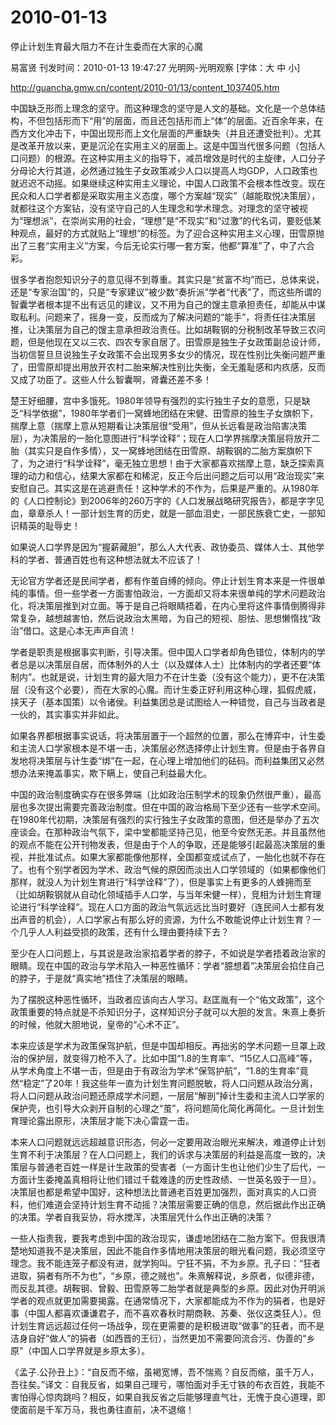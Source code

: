 # 2010-01-13

停止计划生育最大阻力不在计生委而在大家的心魔

易富贤 刊发时间：2010-01-13 19:47:27 光明网-光明观察 [字体：大 中 小]

http://guancha.gmw.cn/content/2010-01/13/content_1037405.htm

中国缺乏形而上理念的坚守。而这种理念的坚守是人文的基础。文化是一个总体结构，不但包括形而下“用”的层面，而且还包括形而上“体”的层面。近百余年来，在西方文化冲击下，中国出现形而上文化层面的严重缺失（并且还遭受批判）。尤其是改革开放以来，更是沉沦在实用主义的层面上。这是中国当代很多问题（包括人口问题）的根源。在这种实用主义的指导下，减员增效是时代的主旋律，人口分子分母论大行其道，必然通过独生子女政策减少人口以提高人均GDP，人口政策也就迟迟不动摇。如果继续这种实用主义理论，中国人口政策不会根本性改变。现在民众和人口学者都是采取实用主义态度，哪个方案越“现实”（越能取悦决策层），就都往这个方案钻，没有坚守自己的人生理念和学术理念。对理念的坚守被视为“理想派”，在崇尚实用的社会，“理想”是“不现实”和“过激”的代名词，要贬低某种观点，最好的方式就贴上“理想”的标签。为了迎合这种实用主义心理，田雪原抛出了三套“实用主义”方案，今后无论实行哪一套方案，他都“算准”了，中了六合彩。

很多学者抱怨知识分子的意见得不到尊重。其实只是“贫富不均”而已，总体来说，还是“专家治国”的，只是“专家建议”被少数“奏折派”学者“代表”了，而这些所谓的智囊学者根本提不出有远见的建议，又不用为自己的馊主意承担责任，却能从中谋取私利。问题来了，摇身一变，反而成为了解决问题的“能手”，将责任往决策层推，让决策层为自己的馊主意承担政治责任。比如胡鞍钢的分税制改革导致三农问题，但是他现在又以三农、四农专家自居了。田雪原是独生子女政策副总设计师，当初信誓旦旦说独生子女政策不会出现男多女少的情况，现在性别比失衡问题严重了，田雪原却提出用放开农村二胎来解决性别比失衡，全无羞耻感和内疚感，反而又成了功臣了。这些人什么智囊啊，肾囊还差不多！

楚王好细腰，宫中多饿死。1980年领导有强烈的实行独生子女的意愿，只是缺乏“科学依据”，1980年学者们一窝蜂地团结在宋健、田雪原的独生子女旗帜下，揣摩上意（揣摩上意从短期看让决策层很“受用”，但从长远看是政治陷害决策层），为决策层的一胎化意图进行“科学诠释”；现在人口学界揣摩决策层将放开二胎（其实只是自作多情），又一窝蜂地团结在田雪原、胡鞍钢的二胎方案旗帜下了，为之进行“科学诠释”，毫无独立思想！由于大家都喜欢揣摩上意，缺乏探索真理的动力和信心，结果大家都在和稀泥，反正今后出问题之后可以用“政治现实”来安慰自己。其实这是在逃避责任！这种学术的不作为，后果是严重的。从1980年的《人口控制论》到2006年的260万字的《人口发展战略研究报告》，都是字字见血，章章杀人！一部计划生育的历史，就是一部血泪史，一部民族衰亡史，一部知识精英的耻辱史！

如果说人口学界是因为“握薪藏胆”，那么人大代表、政协委员、媒体人士、其他学科的学者、普通百姓也有这种想法就太不应该了！

无论官方学者还是民间学者，都有作茧自缚的倾向。停止计划生育本来是一件很单纯的事情。但一些学者一方面害怕政治，一方面却又将本来很单纯的学术问题政治化，将决策层推到对立面。等于是自己将眼睛捂着，在内心里将这件事情倒腾得非常复杂，越想越害怕，然后说政治太黑暗，为自己的短视、胆怯、思想懒惰找“政治”借口。这是心本无声声自流！

学者是职责是根据事实判断，引导决策。但中国人口学者却角色错位，体制内的学者总是以决策层自居，而体制外的人士（以及媒体人士）比体制内的学者还要“体制内”。也就是说，计划生育的最大阻力不在计生委（没有这个能力），更不在决策层（没有这个必要），而在大家的心魔。而计生委正好利用这种心理，狐假虎威，挟天子（基本国策）以令诸侯。利益集团总是试图给人一种错觉，自己与当政者是一伙的，其实事实并非如此。

如果各界都根据事实说话，将决策层置于一个超然的位置，那么在博弈中，计生委和主流人口学家根本是不堪一击，决策层必然选择停止计划生育。但是由于各界自发地将决策层与计生委“绑”在一起，在心理上增加他们的砝码。而利益集团又必然想办法来掩盖事实，欺下瞒上，使自己利益最大化。

中国的政治制度确实存在很多弊端（比如政治压制学术的现象仍然很严重），最高层也多次提出需要完善政治制度。但在中国的政治格局下至少还有一些学术空间。在1980年代初期，决策层有强烈的实行独生子女政策的意图，但还是举办了五次座谈会。在那种政治气氛下，梁中堂都能坚持己见，他至今安然无恙。并且虽然他的观点不能在公开刊物发表，但是由于个人的争取，还是能够引起最高决策层的重视，并批准试点。如果大家都能像他那样，全国都变成试点了，一胎化也就不存在了。也有个别学者因为学术、政治气候的原因而淡出人口学领域的（如果都像他们那样，就没人为计划生育进行“科学诠释”了），但是事实上有更多的人蜂拥而至（比如胡鞍钢就从自动化领域插手人口学，与当年宋健一样），竞相为计划生育理论进行“科学诠释”。现在人口方面的政治气氛远远比当时要好（连民间人士都有发出声音的机会），人口学家占有那么好的资源，为什么不敢能说停止计划生育？一个几乎人人利益受损的政策，还有什么理由要持续下去？

至少在人口问题上，与其说是政治家掐着学者的脖子，不如说是学者捂着政治家的眼睛。现在中国的政治与学术陷入一种恶性循环：学者“臆想着”决策层会掐住自己的脖子，于是就“真实地”捂住了决策层的眼睛。

为了摆脱这种恶性循环，当政者应该向古人学习。赵匡胤有一个“佑文政策”，这个政策重要的特点就是不杀知识分子，这样知识分子就可以大胆的发言。朱熹上奏折的时候，他就大胆地说，皇帝的“心术不正”。

本来应该是学术为政策保驾护航，但是中国却相反。再拙劣的学术问题一旦罩上政治的保护层，就变得刀枪不入了。比如中国“1.8的生育率”、“15亿人口高峰”等，从学术角度上不堪一击，但是由于有政治为学术“保驾护航”，“1.8的生育率”竟然“稳定”了20年！我这些年一直为计划生育问题脱敏，将人口问题从政治分离，将人口问题从政治问题还原成学术问题，一层层“解剖”掉计生委和主流人口学家的保护壳，也引导大众剥开自制的心理之“茧”，将问题简化简化再简化。一旦计划生育理论露出原形，决策层才能下决心雷霆一击。

本来人口问题就远远超越意识形态，何必一定要用政治眼光来解决，难道停止计划生育不利于决策层？在人口问题上，我们的诉求与决策层的利益是高度一致的，决策层与普通老百姓一样是计生政策的受害者（一方面计生也让他们少生了后代，一方面计生委掩盖真相将让他们错过千载难逢的历史性政绩、一世英名毁于一旦）。决策层也都是希望中国好，这种想法比普通老百姓更加强烈，面对真实的人口资料，他们难道会坚持计划生育不动摇？决策层需要正确的信息，然后据此作出正确的决策。学者自我妥协，将水搅浑，决策层凭什么作出正确的决策？

一些人指责我，要我考虑到中国的政治现实，谦虚地团结在二胎方案下。但我很清楚地知道我不是决策层，因此不能自作多情地用决策层的眼光看问题，我必须坚守理念。我不能连笼子都没有进，就学狗叫。宁狂不狷，不为乡原。孔子曰：“狂者进取，狷者有所不为也”，“乡原，德之贼也”。朱熹解释说，乡原者，似德非德，而反乱其德。胡鞍钢、曾毅、田雪原等二胎学者就是典型的乡原。因此对伪开明派学者的观点就更加需要揭露。在通常情况下，大家都能成为不作为的狷者，也是好事（中国人都喜欢谦谦君子，而不喜欢春秋时期商鞅、苏秦、张仪这类狂人）。但计划生育远远超过任何一场战争，现在更需要的是积极进取“做事”的狂者，而不是洁身自好“做人”的狷者（如西晋的王衍），当然更加不需要同流合污、伪善的“乡原”（中国人口学界就是乡原太多）。

《孟子.公孙丑上》：“自反而不缩，虽褐宽博，吾不惴焉？自反而缩，虽千万人，吾往矣。”译文：自我反省，如果自己理亏，哪怕面对手无寸铁的布衣百姓，我能不害怕得心惊肉跳吗？相反，如果自我反省之后能够理直气壮，无愧于良心道理，即使面前是千军万马，我也勇往直前，决不退缩！
